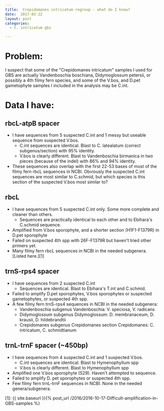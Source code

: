 ```yaml
---
title:  Crepidomanes intricatum regroup - what do I know?
date:  2017-03-22
layout: post
categories:
  - t. intricatum gbs

---
```

# Problem:

I suspect that some of the "Crepidomanes intricatum" samples I used for GBS are actually Vandenboschia boschiana, Didymoglossum petersii, or possibly a 4th filmy fern species, and some of the V.bos, and D.pet gametophyte samples I included in the analysis may be C.int.

# Data I have:

## rbcL-atpB spacer

  * I have sequences from 5 suspected C.int and 1 messy but useable sequence from suspected V.bos.
    * C.int sequences are identical. Blast to C. latealatum (correct subgenus/section) with 95% identity.
    * V.bos is clearly different. Blast to Vandenboschia birmanica in two pieces (because of the indel) with 86% and 94% identity.
  * These sequences also overlap with the first 22-53 bases of most of the filmy fern rbcL sequences in NCBI. Obviously the suspected C.int sequences are most similar to C.schmid, but which species is this section of the suspected V.bos most similar to?

## rbcL

  * I have sequences from 5 suspected C.int only. Some more complete and cleaner than others.
    * Sequences are practically identical to each other and to Ebihara's C.schmid sequence.
  * Amplified from V.bos sporophyte, and a shorter section (H1F1-F1379R) in D.pet sporophyte
  * Failed on suspected 4th spp with 26F-F1379R but haven't tried other primers yet.
  * Many filmy fern rbcL sequences in NCBI in the needed subgenera. [Listed here.][1]


## trnS-rps4 spacer

  * I have sequences from 2 suspected C.int
    * Sequences are identical. Blast to Ebihara's T.int and C.schmid.
  * Failed to amplify D.pet sporophytes, V.bos sporophytes or suspected gametophytes, or suspected 4th spp.
  * A few filmy fern trnS-rps4 sequences in NCBI in the needed subgenera:
    * Vandenboschia subgenus Vandenboschia: V. speciosa, V. radicans
    * Didymoglossum subgenus Didymoglossum: D. membranaceum, D. krausii, D. hildebrandtii
    * Crepidomanes subgenus Crepidomanes section Crepidomanes: C. intricatum, C. schmidtianum

## trnL-trnF spacer (~450bp)

  * I have sequences from 4 suspected C.int and 1 suspected V.bos.
    * C.int sequences are identical. Blast to Hymenophyllum spp
    * V.bos is clearly different. Blast to Hymenophyllum spp
  * Amplified one V.bos sporophyte (S29). Haven't attempted to sequence.
  * Failed to amplify D. pet sporophytes or suspected 4th spp.
  * Few filmy fern trnL-trnF sequences in NCBI. None in the needed genera/subgenera.

[1]: {{ site.baseurl }}{% post_url /2016/2016-10-17-Difficult-amplification-in-GBS-samples %}
